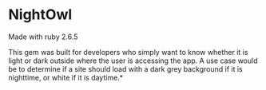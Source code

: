 # NightOwl

Made with ruby 2.6.5

This gem was built for developers who simply want to know whether it is light or dark outside where the user is accessing the app. A use case would be to determine if a site should load with a dark grey background if it is nighttime, or white if it is daytime.*